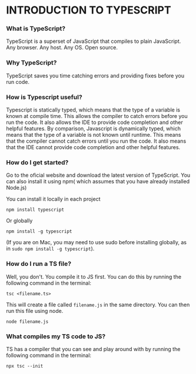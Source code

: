 # INTRODUCTION TO TYPESCRIPT

### What is TypeScript?

TypeScript is a superset of JavaScript that compiles to plain JavaScript. Any browser. Any host. Any OS. Open source.

### Why TypeScript?

TypeScript saves you time catching errors and providing fixes before you run code.

### How is Typescript useful?

Typescript is statically typed, which means that the type of a variable is known at compile time. This allows the compiler to catch errors before you run the code. It also allows the IDE to provide code completion and other helpful features. By comparison, Javascript is dynamically typed, which means that the type of a variable is not known until runtime. This means that the compiler cannot catch errors until you run the code. It also means that the IDE cannot provide code completion and other helpful features.

### How do I get started?

Go to the oficial website and download the latest version of TypeScript. You can also install it using npm( which assumes that you have already installed Node.js)

You can install it locally in each project

`npm install typescript`

Or globally

`npm install -g typescript`

(If you are on Mac, you may need to use sudo before installing globally, as in `sudo npm install -g typescript`).

### How do I run a TS file?

Well, you don't. You compile it to JS first. You can do this by running the following command in the terminal:

`tsc <filename.ts>`

This will create a file called `filename.js` in the same directory. You can then run this file using node.

`node filename.js`

### What compiles my TS code to JS?

TS has a compiler that you can see and play around with by running the following command in the terminal:

`npx tsc --init`
